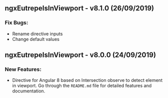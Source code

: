 ## ngxEutrepeIsInViewport - v8.1.0 (26/09/2019)

### Fix Bugs:

* Rename directive inputs
* Change default values


## ngxEutrepeIsInViewport - v8.0.0 (24/09/2019)

### New Features:

* Directive for Angular 8 based on Intersection observe to detect element in viewport. Go through the `README.md` file for detailed features and documentation.